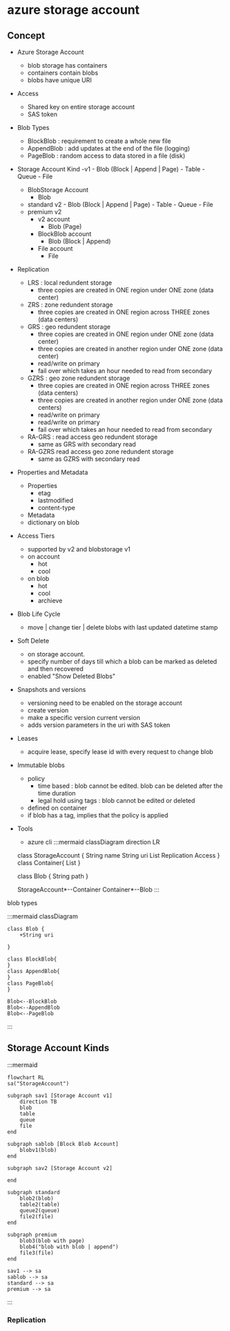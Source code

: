 # azure storage account

## Concept
- Azure Storage Account
    - blob storage has containers
    - containers contain blobs
    - blobs have unique URI
- Access
    - Shared key on entire storage account
    - SAS token

- Blob Types
    - BlockBlob : requirement to create a whole new file
    - AppendBlob : add updates at the end of the file (logging)
    - PageBlob : random access to data stored in a file (disk)

- Storage Account Kind
    -v1
        - Blob (Block | Append | Page)
        - Table
        - Queue
        - File
    - BlobStorage Account
        - Blob
    - standard v2
            - Blob (Block | Append | Page)
            - Table
            - Queue
            - File
    - premium v2
        - v2 account
            - Blob (Page)
        - BlockBlob account
            - Blob (Block | Append)
        - File account
            - File
- Replication
    - LRS : local redundent storage
        - three copies are created in ONE region under ONE zone (data center)
    - ZRS : zone redundent storage
        - three copies are created in ONE region across THREE zones (data centers)
    - GRS : geo redundent storage
        - three copies are created in ONE region under ONE zone (data center)
        - three copies are created in another region under ONE zone (data center)
        - read/write on primary
        - fail over which takes an hour needed to read from secondary
    - GZRS : geo zone redundent storage
        - three copies are created in ONE region across THREE zones (data centers)
        - three copies are created in another region under ONE zone (data centers)
        - read/write on primary
        - read/write on primary
        - fail over which takes an hour needed to read from secondary
    - RA-GRS : read access geo redundent storage
        - same as GRS with secondary read
    - RA-GZRS read access geo zone redundent storage
        - same as GZRS with secondary read
- Properties and Metadata
    - Properties
        - etag
        - lastmodified
        - content-type
    - Metadata
    - dictionary on blob

- Access Tiers
    - supported by v2 and blobstorage v1
    - on account
        - hot
        - cool
    - on blob
        - hot
        - cool
        - archieve
- Blob Life Cycle
    - move | change tier | delete blobs with last updated datetime stamp
- Soft Delete
    - on storage account.
    - specify number of days till which a blob can be marked as deleted and then recovered
    - enabled "Show Deleted Blobs"
- Snapshots and versions
    - versioning need to be enabled on the storage account
    - create version
    - make a specific version current version
    - adds version parameters in the uri with SAS token
    

- Leases
    - acquire lease, specify lease id with every request to change blob
- Immutable blobs
    - policy
        - time based : blob cannot be edited. blob can be deleted after the time duration
        - legal hold using tags : blob cannot be edited or deleted
    - defined on container
    - if blob has a tag, implies that the policy is applied

- Tools
    - azure cli
:::mermaid
    classDiagram
    direction LR

    class StorageAccount {
        String name
        String uri
        List<Container>
        Replication
        Access
    }
    class Container{
        List<Blob>
    }

    class Blob {
        String path
    }

    StorageAccount*--Container
    Container*--Blob
:::

blob types

:::mermaid
    classDiagram

    class Blob {
        +String uri

    }

    class BlockBlob{        
    }
    class AppendBlob{        
    }
    class PageBlob{        
    }

    Blob<--BlockBlob
    Blob<--AppendBlob
    Blob<--PageBlob
:::

## Storage Account Kinds

:::mermaid

    flowchart RL
    sa("StorageAccount")

    subgraph sav1 [Storage Account v1]
        direction TB
        blob
        table
        queue
        file
    end

    subgraph sablob [Block Blob Account]
        blobv1(blob)
    end

    subgraph sav2 [Storage Account v2]

    end

    subgraph standard
        blob2(blob)
        table2(table)
        queue2(queue)
        file2(file)
    end

    subgraph premium
        blob3(blob with page)
        blob4("blob with blob | append")
        file3(file)
    end

    sav1 --> sa
    sablob --> sa
    standard --> sa
    premium --> sa
    
:::

### Replication 
